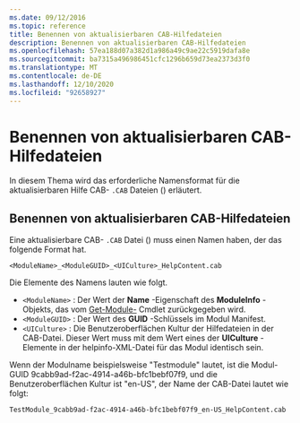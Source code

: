 ```yaml
---
ms.date: 09/12/2016
ms.topic: reference
title: Benennen von aktualisierbaren CAB-Hilfedateien
description: Benennen von aktualisierbaren CAB-Hilfedateien
ms.openlocfilehash: 57ea188d07a382d1a986a49c9ae22c5919dafa8e
ms.sourcegitcommit: ba7315a496986451cfc1296b659d73ea2373d3f0
ms.translationtype: MT
ms.contentlocale: de-DE
ms.lasthandoff: 12/10/2020
ms.locfileid: "92658927"
---
```

# <a name="how-to-name-an-updatable-help-cab-file"></a>Benennen von aktualisierbaren CAB-Hilfedateien

In diesem Thema wird das erforderliche Namensformat für die aktualisierbaren Hilfe CAB- `.CAB` Dateien () erläutert.

## <a name="how-to-name-an-updatable-help-cab-file"></a>Benennen von aktualisierbaren CAB-Hilfedateien

Eine aktualisierbare CAB- `.CAB` Datei () muss einen Namen haben, der das folgende Format hat.

`<ModuleName>_<ModuleGUID>_<UICulture>_HelpContent.cab`

Die Elemente des Namens lauten wie folgt.

- `<ModuleName>` : Der Wert der **Name** -Eigenschaft des **ModuleInfo** -Objekts, das vom [Get-Module-](/powershell/module/Microsoft.PowerShell.Core/Get-Module) Cmdlet zurückgegeben wird.
- `<ModuleGUID>` : Der Wert des **GUID** -Schlüssels im Modul Manifest.
- `<UICulture>` : Die Benutzeroberflächen Kultur der Hilfedateien in der CAB-Datei. Dieser Wert muss mit dem Wert eines der **UICulture** -Elemente in der helpinfo-XML-Datei für das Modul identisch sein.

Wenn der Modulname beispielsweise "Testmodule" lautet, ist die Modul-GUID 9cabb9ad-f2ac-4914-a46b-bfc1bebf07f9, und die Benutzeroberflächen Kultur ist "en-US", der Name der CAB-Datei lautet wie folgt:

`TestModule_9cabb9ad-f2ac-4914-a46b-bfc1bebf07f9_en-US_HelpContent.cab`
